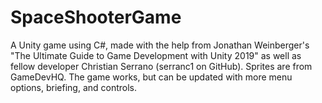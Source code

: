 # SpaceShooterGame
A Unity game using C#, made with the help from Jonathan Weinberger's "The Ultimate Guide to Game Development with Unity 2019" as well as fellow developer Christian Serrano (serranc1 on GitHub).
Sprites are from GameDevHQ.
The game works, but can be updated with more menu options, briefing, and controls.
